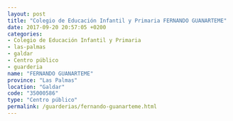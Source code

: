```yaml
---
layout: post
title: "Colegio de Educación Infantil y Primaria FERNANDO GUANARTEME"
date: 2017-09-20 20:57:05 +0200
categories:
- Colegio de Educación Infantil y Primaria
- las-palmas
- galdar
- Centro público
- guarderia
name: "FERNANDO GUANARTEME"
province: "Las Palmas"
location: "Galdar"
code: "35000586"
type: "Centro público"
permalink: /guarderias/fernando-guanarteme.html
---
```

